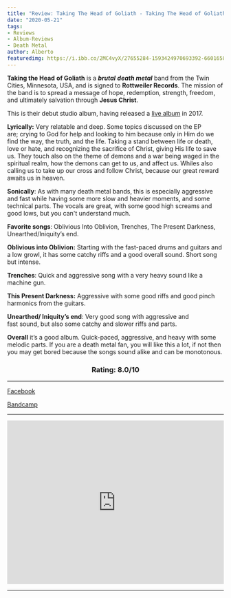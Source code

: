 ```yaml
---
title: "Review: Taking The Head of Goliath - Taking The Head of Goliath [EP]"
date: "2020-05-21"
tags:
- Reviews
- Album-Reviews
- Death Metal
author: Alberto
featuredimg: https://i.ibb.co/2MC4vyX/27655284-1593424970693392-6601658974050778898-n.jpg
---
```


**Taking the Head** **of Goliath** is a **_brutal_** **_death metal_** band from the Twin Cities, Minnesota, USA, and is signed to **Rottweiler Records**. The mission of the band is to spread a message of hope, redemption, strength, freedom, and ultimately salvation through **Jesus Christ**.

This is their debut studio album, having released a [live album](https://takingtheheadofgoliath.bandcamp.com/album/beyond-brutal-live) in 2017.

**Lyrically:** Very relatable and deep. Some topics discussed on the EP are; crying to God for help and looking to him because only in Him do we find the way, the truth, and the life. Taking a stand between life or death, love or hate, and recognizing the sacrifice of Christ, giving His life to save us. They touch also on the theme of demons and a war being waged in the spiritual realm, how the demons can get to us, and affect us. Whiles also calling us to take up our cross and follow Christ, because our great reward awaits us in heaven.

**Sonically**: As with many death metal bands, this is especially aggressive and fast while having some more slow and heavier moments, and some technical parts. The vocals are great, with some good high screams and good lows, but you can't understand much.

**Favorite songs**: Oblivious Into Oblivion, Trenches, The Present Darkness, Unearthed/Iniquity’s end.

**Oblivious into Oblivion:** Starting with the fast-paced drums and guitars and a low growl, it has some catchy riffs and a good overall sound. Short song but intense.

**Trenches**: Quick and aggressive song with a very heavy sound like a machine gun.

**This Present Darkness:**  Aggressive with some good riffs and good pinch harmonics from the guitars.

**Unearthed/ Iniquity’s end**: Very good song with aggressive and fast sound, but also some catchy and slower riffs and parts.

**Overall** it’s a good album. Quick-paced, aggressive, and heavy with some melodic parts. If you are a death metal fan, you will like this a lot, if not then you may get bored because the songs sound alike and can be monotonous.

<h3 style="text-align:center;">Rating: 8.0/10</h3>


* * *

[Facebook](https://web.facebook.com/takingtheheadofgoliath/)

[Bandcamp](https://takingtheheadofgoliath.bandcamp.com/album/taking-the-head-of-goliath)

* * *


<iframe src="https://open.spotify.com/embed/album/1wnpMwOH83K8MfgVXB7XmF" style="border: 0; width: 100%; height: 380px;" allowfullscreen allow="encrypted-media"></iframe>


<hr>

